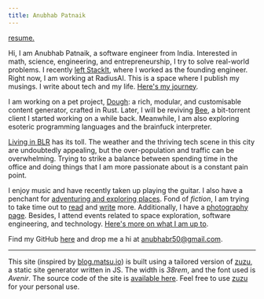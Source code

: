 ```yaml
---
title: Anubhab Patnaik
---
```


[<span class="date gray">resume.</span>](/resume.pdf)

Hi, I am Anubhab Patnaik, a software engineer from India. Interested in math, science, engineering, and entrepreneurship, I try to solve real-world problems. I recently [left StackIt](https://www.linkedin.com/feed/update/urn:li:activity:7145664348022013952/), where I worked as the founding engineer. Right now, I am working at RadiusAI. This is a space where I publish my musings. I write about tech and my life. [Here's my journey](/journey.html).

I am working on a pet project, [Dough](https://github.com/fuzzymfx/dough): a rich, modular, and customisable content generator, crafted in Rust. Later, I will be reviving [Bee](https://github.com/fuzzymfx/b), a bit-torrent client I started working on a while back. Meanwhile, I am also exploring esoteric programming languages and the brainfuck interpreter.

[Living in BLR](https://anubhavp.dev/blog/lifeinametro.html) has its toll. The weather and the thriving tech scene in this city are undoubtedly appealing, but the over-population and traffic can be overwhelming. Trying to strike a balance between spending time in the office and doing things that I am more passionate about is a constant pain point.

I enjoy music and have recently taken up playing the guitar. I also have a penchant for [adventuring and exploring places](https://anubhavp.dev/explored). Fond of *fiction*, I am trying to take time out to [read](https://anubhavp.dev/reading.html) and [write](https://anubhavp.dev/blog) more. Additionally, I have a [photography page](https://instagram.com/anubhavclicks). Besides, I attend events related to space exploration, software engineering, and technology. [Here's more on what I am up to](/current.html).

Find my GitHub [here](https://github.com/fuzzymfx) and drop me a hi at <anubhabr50@gmail.com>.

---

This site (inspired by [blog.matsu.io](https://blog.matsu.io)) is built using a tailored version of [zuzu](https://github.com/fuzzymfx/zuzu), a static site generator written in JS. The width is *38rem*, and the font used is *Avenir*. The source code of the site is [available here](https://github.com/fuzzymfx/fuzzymfx.github.io). Feel free to use [zuzu](https://github.com/fuzzymfx/zuzu) for your personal use.